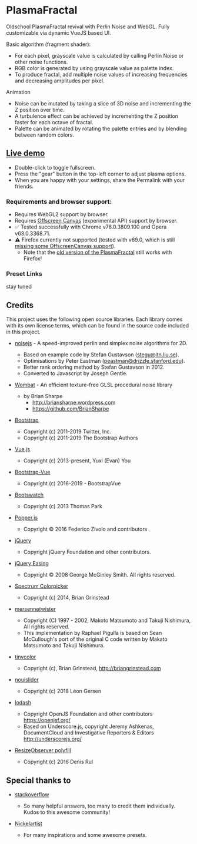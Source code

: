 # PlasmaFractal
Oldschool PlasmaFractal revival with Perlin Noise and WebGL.
Fully customizable via dynamic VueJS based UI. 

Basic algorithm (fragment shader):
- For each pixel, grayscale value is calculated by calling Perlin Noise or other noise functions.
- RGB color is generated by using grayscale value as palette index.
- To produce fractal, add multiple noise values of increasing frequencies and decreasing amplitudes per pixel.

Animation
- Noise can be mutated by taking a slice of 3D noise and incrementing the Z position over time.
- A turbulence effect can be achieved by incrementing the Z position faster for each octave of fractal.
- Palette can be animated by rotating the palette entries and by blending between random colors.

## [Live demo](https://zett42.github.io/PlasmaFractalGL/)
- Double-click to toggle fullscreen.
- Press the "gear" button in the top-left corner to adjust plasma options.
- When you are happy with your settings, share the Permalink with your friends.

### Requirements and browser support:
- Requires WebGL2 support by browser.
- Requires [Offscreen Canvas](https://developer.mozilla.org/en-US/docs/Web/API/OffscreenCanvas) (experimental API) support by browser.
- :white_check_mark: Tested successfully with Chrome v76.0.3809.100 and Opera v63.0.3368.71.
- :warning: Firefox currently not supported (tested with v69.0, which is still [missing some OffscreenCanvas support](https://bugzilla.mozilla.org/show_bug.cgi?id=801176)). 
  - Note that the [old version of the PlasmaFractal](https://zett42.github.io/PlasmaFractal/) still works with Firefox!
  
### Preset Links
stay tuned

## Credits
This project uses the following open source libraries. Each library comes with its own license terms, which can be found in the source code included in this project.

- [noisejs](https://github.com/josephg/noisejs) - A speed-improved perlin and simplex noise algorithms for 2D. 
  - Based on example code by Stefan Gustavson (stegu@itn.liu.se). 
  - Optimisations by Peter Eastman (peastman@drizzle.stanford.edu). 
  - Better rank ordering method by Stefan Gustavson in 2012. 
  - Converted to Javascript by Joseph Gentle.
  
- [Wombat](https://github.com/BrianSharpe/Wombat) - An efficient texture-free GLSL procedural noise library
  - by Brian Sharpe
    - http://briansharpe.wordpress.com
    - https://github.com/BrianSharpe

- [Bootstrap](https://getbootstrap.com/) 
  - Copyright (c) 2011-2019 Twitter, Inc.
  - Copyright (c) 2011-2019 The Bootstrap Authors
  
- [Vue.js](https://vuejs.org/)
  - Copyright (c) 2013-present, Yuxi (Evan) You 
  
- [Bootstrap-Vue](https://bootstrap-vue.js.org/)
  - Copyright (c) 2016-2019 - BootstrapVue
  
- [Bootswatch](https://bootswatch.com/)
  - Copyright (c) 2013 Thomas Park
  
- [Popper.js](https://popper.js.org/)
  - Copyright © 2016 Federico Zivolo and contributors

- [jQuery](https://jquery.org/) 
  - Copyright jQuery Foundation and other contributors. 
  
- [jQuery Easing](http://gsgd.co.uk/sandbox/jquery/easing/)
  - Copyright © 2008 George McGinley Smith. All rights reserved.

- [Spectrum Colorpicker](http://briangrinstead.com)
  - Copyright (c) 2014, Brian Grinstead 

- [mersennetwister](https://github.com/pigulla/mersennetwister)
  - Copyright (C) 1997 - 2002, Makoto Matsumoto and Takuji Nishimura, All rights reserved.
  - This implementation by Raphael Pigulla is based on Sean McCullough's port of the original C code written by Makato Matsumoto and Takuji Nishimura.
  
- [tinycolor](https://github.com/bgrins/TinyColor)
  - Copyright (c), Brian Grinstead, http://briangrinstead.com
  
- [nouislider](https://refreshless.com/nouislider/)
  - Copyright (c) 2018 Léon Gersen
  
- [lodash](https://lodash.com/)
  - Copyright OpenJS Foundation and other contributors <https://openjsf.org/>
  - Based on Underscore.js, copyright Jeremy Ashkenas, DocumentCloud and Investigative Reporters & Editors <http://underscorejs.org/>
  
- [ResizeObserver polyfill](https://github.com/que-etc/resize-observer-polyfill)
  - Copyright (c) 2016 Denis Rul
  
## Special thanks to
- [stackoverflow](https://stackoverflow.com)
  - So many helpful answers, too many to credit them individually. Kudos to this awesome community!
  
- [Nickelartist](http://nickelartist.com/)
  - For many inspirations and some awesome presets.
